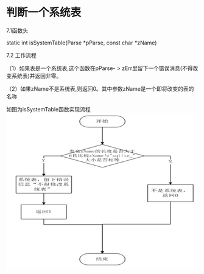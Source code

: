 # 判断一个系统表
7.1函数头

static int isSystemTable(Parse *pParse, const char *zName)

7.2 工作流程

（1）如果表是一个系统表,这个函数在pParse- > zErr里留下一个错误消息(不得改变系统表)并返回非零。

（2）如果zName不是系统表,则返回0。其中参数zName是一个即将改变的表的名称

如图为isSystemTable函数实现流程
<img src='isSystemTable函数.jpg'>
